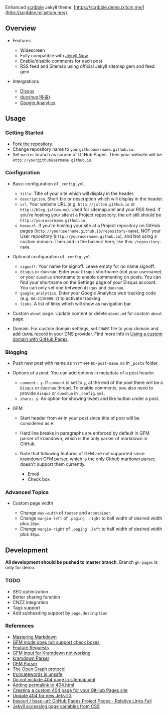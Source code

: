 Enhanced [scribble](https://github.com/muan/scribble) Jekyll theme. [https://scribble.demo.jxltom.me/](http://scribble.rel.jxltom.me/).

## Overview

- Features

    - Widescreen
    - Fully compatible with [Jekyll Now](https://github.com/barryclark/jekyll-now)
    - Enable/disable comments for each post
    - RSS feed and Sitemap using official Jekyll sitemap gem and feed gem

- Intergrations

    - [Disqus](https://disqus.com/)
    - [duoshuo(多说)](http://duoshuo.com/)
    - [Google Analytics](http://www.google.com/analytics/)

## Usage

### Getting Started

- [Fork the repository](https://github.com/jxltom/scribble-enhanced/fork).
- Change repository name to ```yourgithubusername.github.io```.
- Set ```master``` branch as source of GitHub Pages. Then your website will be ```Http://yourgithubusername.github.io```.

### Configuration

- Basic configuration of ```_config.yml```.

    - ```title```. Title of your site which will display in the header.
    - ```description```. Short bio or description which will display in the header.
    - ```url```. Your website URL (e.g. ```http://jxltom.github.io``` or ```http://blog.jxltom.me```). Used for sitemap.xml and your RSS feed. If you're hosting your site at a Project repository, the url still should be ```http://yourusername.github.io```.
    - ```baseurl```. If you're hosting your site at a Project repository on GitHub pages (```http://yourusername.github.io/repository-name```), NOT your User repository (```http://yourusername.github.io```), and Not using a custom domain. Then add in the baseurl here, like this: ```/repository-name```.

- Optional configuration of ```_config.yml```.

    - ```signoff```. Your name for signoff. Leave empty for no name signoff.
    - ```disqus``` or ```duoshuo```. Enter your ```Disqus``` shortname (not your username) or your ```duoshuo``` shortname to enable commenting on posts. You can find your shortname on the Settings page of your Disqus account. You can only set one between ```disqus``` and ```duoshuo```.
    - ```google_analytics```. Enter your Google Analytics web tracking code (e.g. ```UA-2110908-2```) to activate tracking.
    - ```links```. A list of links which will show as navigation bar.

- Custom ```about``` page. Update content or delete ```about.md``` for costom ```about``` page.

- Domain. For custom domain settings, set ```CNAME``` file to your domain and add ```CNAME``` record in your DNS provider. Find more info in [Using a custom domain with GitHub Pages](https://help.github.com/articles/using-a-custom-domain-with-github-pages/).

### Blogging

- Push new post with name as ```YYYY-MM-DD-post-name.md``` in ```_posts``` folder.
- Options of a post. You can add options in metadata of a post header.

    - ```comment: y```. If ```comment``` is set to ```y```, at the end of the post there will be a ```Disqus``` or ```duoshuo``` thread. To enable comments, you also need to provide ```disqus``` or ```duoshuo``` in ```_config.yml```.
    - ```share: y```. An option for showing tweet and like button under a post.

- GFM

    - Start header from ```##``` in your post since title of post will be considered as ```#```.
    - Hard line breaks in paragraphs are enforced by default in GFM parser of kramdown, which is the only parser of markdown in GitHub.
    - Note that following features of GFM are not supported since kramdown GFM parser, which is the only Github mardown parser, doesn't support them currently.

        - Emoji
        - Check box

### Advanced Topics

- Custom page width

    - Change ```max-width``` of ```footer``` and ```#container```.
    - Change ```margin-left``` of ```.paging .right``` to half width of desired width plus ```20px```.
    - Change ```margin-right``` of ```.paging .left``` to half width of desired width plus ```40px```.

## Development

**All development should be pushed to master branch**. Branch ```gh-pages``` is only for demo.

### TODO

- SEO optimization
- Better sharing function
- CNZZ integration
- Tags support
- Add subheading support by ```page.description```

### References

- [Mastering Markdown](https://guides.github.com/features/mastering-markdown)
- [GFM mode does not support check boxes](https://github.com/gettalong/kramdown/issues/346)
- [Feature Requests](https://github.com/gettalong/kramdown/projects/1)
- [GFM input for Kramdown not working](https://github.com/jekyll/jekyll/issues/4529)
- [kramdown Parser](https://kramdown.gettalong.org/parser/kramdown.html)
- [GFM Parser](https://kramdown.gettalong.org/parser/gfm.html)
- [The Open Graph protocol](http://ogp.me/)
- [truncatewords is unsafe](https://github.com/barryclark/jekyll-now/issues/117)
- [Do not include 404 page in sitemap.xml](https://github.com/barryclark/jekyll-now/pull/356)
- [Adding permalink to 404.html](https://github.com/muan/scribble/pull/42)
- [Creating a custom 404 page for your GitHub Pages site](https://help.github.com/articles/creating-a-custom-404-page-for-your-github-pages-site/)
- [Update 404 for new Jekyll 3](https://github.com/barryclark/jekyll-now/pull/404)
- [baseurl / base-url: GitHub Pages Project Pages - Relative Links Fail ](https://github.com/jekyll/jekyll/issues/332)
- [Jekyll accessing page variables from CSS](http://stackoverflow.com/questions/18155203/jekyll-accessing-page-variables-from-css)
